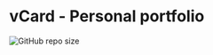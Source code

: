 # vCard - Personal portfolio
![GitHub repo size](https://img.shields.io/github/repo-size/codewithsadee/vcard-personal-portfolio)
